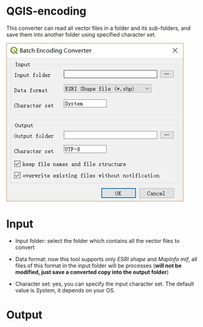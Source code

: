# QGIS-encoding

This converter can read all vector files in a folder and its sub-folders, and save them into another folder using specified character set.

![UI](/img/ui.jpg)

# Input
+ Input folder: select the folder which contains all the vector files to convert

+ Data format: now this tool supports only *ESRI shape* and *MapInfo mif*, all files of this format in the input folder will be processes (**will not be modified, just save a converted copy into the output folder**)

+ Character set: yes, you can specify the input character set. The default value is *System*, it depends on your OS.

# Output